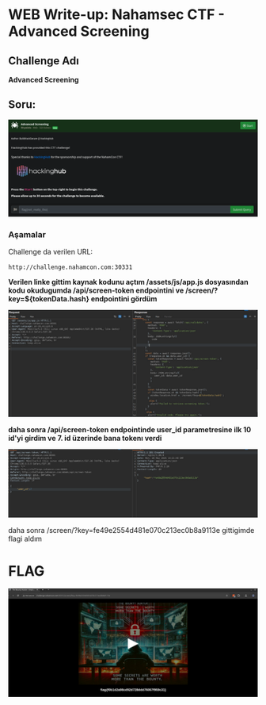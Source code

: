 # WEB Write-up: Nahamsec CTF - Advanced Screening

##  Challenge Adı
**Advanced Screening**

## Soru:

![image1](simage1.png)

### Aşamalar

Challenge da verilen URL:
```
http://challenge.nahamcon.com:30331
```

**Verilen linke gittim kaynak kodunu açtım /assets/js/app.js dosyasından kodu okudugumda /api/screen-token endpointini ve /screen/?key=${tokenData.hash} endpointini gördüm**

![image2](simage2.png)

**daha sonra /api/screen-token endpointinde user_id parametresine ilk 10 id'yi girdim ve 7. id üzerinde bana tokenı verdi**

![image3](simage3.png)


daha sonra /screen/?key=fe49e2554d481e070c213ec0b8a9113e gittigimde flagi aldım

# FLAG

![image](simage.png)